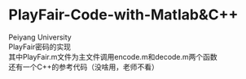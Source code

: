# PlayFair-Code-with-Matlab&C++
Peiyang University<br/>
PlayFair密码的实现<br/>
其中PlayFair.m文件为主文件调用encode.m和decode.m两个函数<br/>
还有一个C++的参考代码（没啥用，老师不看）
